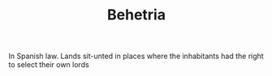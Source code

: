 ---
title: Behetria
letter: B
permalink: "/definitions/behetria.html"
body: In Spanish law. Lands sit-unted in places where the inhabitants had the right
  to select their own lords
published_at: '2018-07-07'
layout: post
---